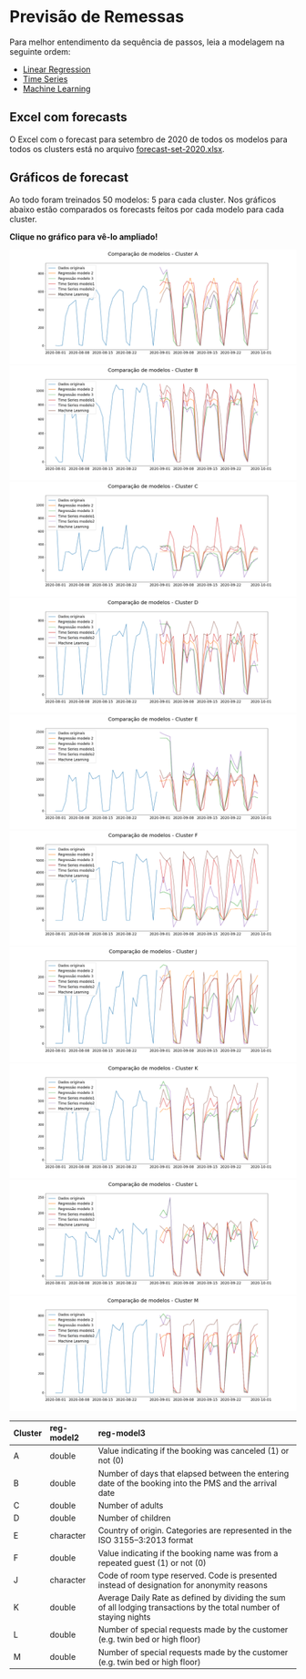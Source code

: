 # Previsão de Remessas
Para melhor entendimento da sequência de passos, leia a modelagem na seguinte ordem:
- [Linear Regression](<Linear Regression.ipynb>)
- [Time Series](<Time Series.ipynb>)
- [Machine Learning ](<Machine Learning.ipynb>)

## Excel com forecasts
O Excel com o forecast para setembro de 2020 de todos os modelos para todos os clusters está no arquivo [forecast-set-2020.xlsx](forecast-set-2020.xlsx).

## Gráficos de forecast
Ao todo foram treinados 50 modelos: 5 para cada cluster. Nos gráficos abaixo estão comparados os forecasts feitos por cada modelo para cada cluster.

**Clique no gráfico para vê-lo ampliado!**

<img src='graficos/A-comparacao.png'>
<img src='graficos/B-comparacao.png'>
<img src='graficos/C-comparacao.png'>
<img src='graficos/D-comparacao.png'>
<img src='graficos/E-comparacao.png'>
<img src='graficos/F-comparacao.png'>
<img src='graficos/J-comparacao.png'>
<img src='graficos/K-comparacao.png'>
<img src='graficos/L-comparacao.png'>
<img src='graficos/M-comparacao.png'>

|Cluster                       |reg-model2     |reg-model3 |
|:------------------------------|:---------|:-----------|
|A                    |double    | Value indicating if the booking was canceled (1) or not (0) |
|B                      |double    | Number of days that elapsed between the entering date of the booking into the PMS and the arrival date |
|C                         |double    | Number of adults|
|D                       |double    | Number of children|
|E                        |character | Country of origin. Categories are represented in the ISO 3155–3:2013 format |
|F              |double    | Value indicating if the booking name was from a repeated guest (1) or not (0) |
|J             |character | Code of room type reserved. Code is presented instead of designation for anonymity reasons |
|K                            |double    | Average Daily Rate as defined by dividing the sum of all lodging transactions by the total number of staying nights |
|L      |double    | Number of special requests made by the customer (e.g. twin bed or high floor)|
|M      |double    | Number of special requests made by the customer (e.g. twin bed or high floor)|
